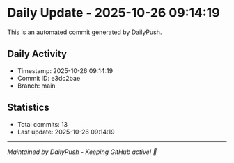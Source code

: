 # Daily Update - 2025-10-26 09:14:19

This is an automated commit generated by DailyPush.

## Daily Activity
- Timestamp: 2025-10-26 09:14:19
- Commit ID: e3dc2bae
- Branch: main

## Statistics
- Total commits: 13
- Last update: 2025-10-26 09:14:19

---
*Maintained by DailyPush - Keeping GitHub active! 🚀*
